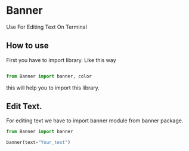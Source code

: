 # Banner
 Use For Editing Text On Terminal

## How to use

First you have to import library. Like this way

```python

from Banner import banner, color
```

this will help you to import this library. 

## Edit Text.

For editing text we have to import banner module from banner package. 

```python
from Banner import banner

banner(text="Your_text")
```

